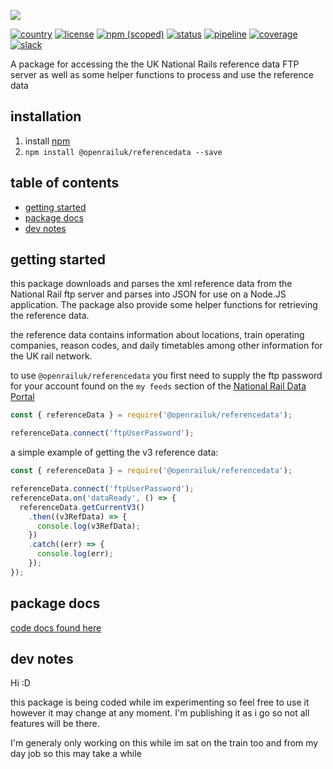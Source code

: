 ![](https://gitlab.com/openrail/uk/referencedata-nodejs/uploads/f7c1519da20b9d7f7eb63f17872de68a/referencedata-banner.svg)

[![country](https://img.shields.io/badge/country-UK-blue.svg)](https://gitlab.com/groups/openrail/uk)
[![license](https://img.shields.io/badge/license-MIT-blue.svg)](https://choosealicense.com/licenses/mit/)
[![npm (scoped)](https://img.shields.io/npm/v/@openrailuk/referencedata.svg)](https://www.npmjs.com/package/@openrailuk/referencedata)
[![status](https://img.shields.io/badge/status-WIP-yellow.svg)](https://gitlab.com/openrail/uk/referencedata-nodejs)
[![pipeline](https://gitlab.com/openrail/uk/referencedata-nodejs/badges/master/pipeline.svg)](https://gitlab.com/openrail/uk/referencedata-nodejs/commits/master)
[![coverage](https://gitlab.com/openrail/uk/referencedata-nodejs/badges/master/coverage.svg)](https://gitlab.com/openrail/uk/referencedata-nodejs/commits/master)
[![slack](https://open-rail-slack-invite.herokuapp.com/badge.svg)](https://open-rail-slack-invite.herokuapp.com/)

A package for accessing the the UK National Rails reference data FTP server as well as some helper functions to process and use the reference data


## installation
1. install [npm](https://nodejs.org "npm homepage")
2. `npm install @openrailuk/referencedata --save`

## table of contents
- [getting started](#getting-started)
- [package docs](#package-docs)
- [dev notes](#dev-notes)

## getting started

this package downloads and parses the xml reference data from the National Rail ftp server and parses into JSON for use on a Node.JS application. The package also provide some helper functions for retrieving the reference data.

the reference data contains information about locations, train operating companies, reason codes, and daily timetables among other information for the UK rail network.

to use `@openrailuk/referencedata` you first need to supply the ftp password for your account found on the `my feeds` section of the [National Rail Data Portal](https://datafeeds.nationalrail.co.uk/darwin/index.html#/filter) 

```javascript
const { referenceData } = require('@openrailuk/referencedata');

referenceData.connect('ftpUserPassword');
```

a simple example of getting the v3 reference data:

```javascript
const { referenceData } = require('@openrailuk/referencedata');

referenceData.connect('ftpUserPassword');
referenceData.on('dataReady', () => {
  referenceData.getCurrentV3()
    .then((v3RefData) => {
      console.log(v3RefData);
    })
    .catch((err) => {
      console.log(err);
    });
});
```

## package docs

<a href="./docs/refData.md">code docs found here</a>

## dev notes

Hi :D

this package is being coded while im experimenting so feel free to use it however it may change at any moment. I'm publishing it as i go so not all features will be there.

I'm generaly only working on this while im sat on the train too and from my day job so this may take a while